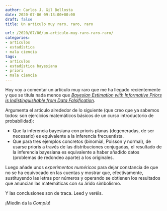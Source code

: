 ```yaml
---
author: Carlos J. Gil Bellosta
date: 2020-07-06 09:13:00+00:00
draft: false
title: Un artículo muy raro, raro, raro

url: /2020/07/06/un-articulo-muy-raro-raro-raro/
categories:
- artículos
- estadística
- mala ciencia
tags:
- artículos
- estadística bayesiana
- priori
- mala ciencia
---
```


Hoy voy a comentar un artículo muy raro que me ha llegado recientemente y que se titula nada menos que _[Bayesian Estimation with Informative Priors is Indistinguishable from Data Falsification](https://www.cambridge.org/core/services/aop-cambridge-core/content/view/FFAB96BDC5EE3C64B144ECF8F90F31E9/S1138741619000416a.pdf/bayesian_estimation_with_informative_priors_is_indistinguishable_from_data_falsification.pdf)_.

Argumenta el artículo alrededor de lo siguiente (que creo que ya sabemos todos: son ejercicios matemáticos básicos de un curso introductorio de probabilidad):

* Que la inferencia bayesiana con prioris planas (degeneradas, de ser necesario) es equivalente a la inferencia frecuentista.
* Que para tres ejemplos concretos (binomial, Poisson y normal), de usarse prioris a través de las distribuciones conjugadas, el resultado de la inferencia bayesiana es equivalente a haber añadido datos (problemas de redondeo aparte) a los originales.

Luego añade unos _experimentos numéricos_ para dejar constancia de que no se ha equivocado en las cuentas y mostrar que, efectivamente, sustituyendo las letras por números y operando se obtienen los resultados que anuncian las matemáticas con su árido simbolismo.

Y las conclusiones son de traca. Leed y veréis.

¡Miedín da la _Complu_!



